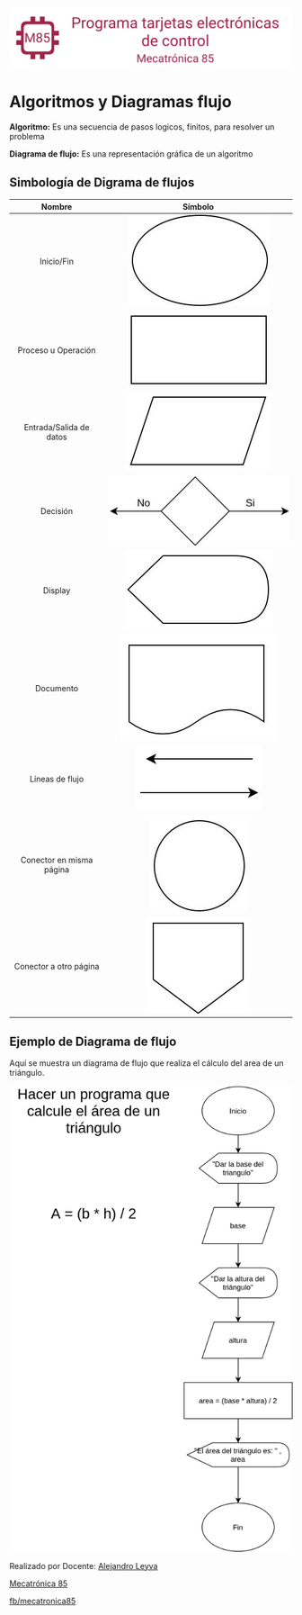 ![banner](../logo/banner.png)

# Algoritmos y Diagramas flujo

**Algoritmo:** Es una secuencia de pasos logicos, finitos, para resolver un problema

**Diagrama de flujo:** Es una representación gráfica de un algoritmo

## Simbología de Digrama de flujos

Nombre|Símbolo
:-:|:-:
Inicio/Fin| ![simbolo](1.jpg)
Proceso u Operación| ![simbolo](2.jpg)
Entrada/Salida de datos| ![simbolo](4.jpg)
Decisión| ![simbolo](5.jpg)
Display| ![simbolo](6.jpg)
Documento| ![simbolo](8.jpg)
Líneas de flujo| ![simbolo](7.jpg)
Conector en misma página| ![simbolo](3.jpg)
Conector a otro página| ![simbolo](9.jpg)

## Ejemplo de Diagrama de flujo

Aquí se muestra un diagrama de flujo que realiza el cálculo del area de un triángulo.

![Diagrama de flujo ejemplo](ejemplo.jpg)

Realizado por Docente: [Alejandro Leyva](https://www.alejandro-leyva.com/)

[Mecatrónica 85](https://mecatronica85.com/)

[fb/mecatronica85](https://www.facebook.com/mecatronica85)
